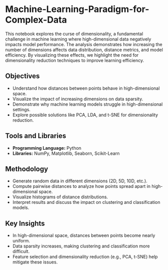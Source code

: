 # Machine-Learning-Paradigm-for-Complex-Data

This notebook explores the curse of dimensionality, a fundamental challenge in machine learning where high-dimensional data negatively impacts model performance. The analysis demonstrates how increasing the number of dimensions affects data distribution, distance metrics, and model efficiency. By visualizing these effects, we highlight the need for dimensionality reduction techniques to improve learning efficiency.

## Objectives
- Understand how distances between points behave in high-dimensional space.
- Visualize the impact of increasing dimensions on data sparsity.
- Demonstrate why machine learning models struggle in high-dimensional settings.
- Explore possible solutions like PCA, LDA, and t-SNE for dimensionality reduction.


## Tools and Libraries
- **Programming Language:** Python
- **Libraries:** NumPy, Matplotlib, Seaborn, Scikit-Learn

## Methodology
- Generate random data in different dimensions (2D, 5D, 10D, etc.).
- Compute pairwise distances to analyze how points spread apart in high-dimensional space.
- Visualize histograms of distance distributions.
- Interpret results and discuss the impact on clustering and classification models.

## Key Insights
- In high-dimensional space, distances between points become nearly uniform.
- Data sparsity increases, making clustering and classification more difficult.
- Feature selection and dimensionality reduction (e.g., PCA, t-SNE) help mitigate these issues.
